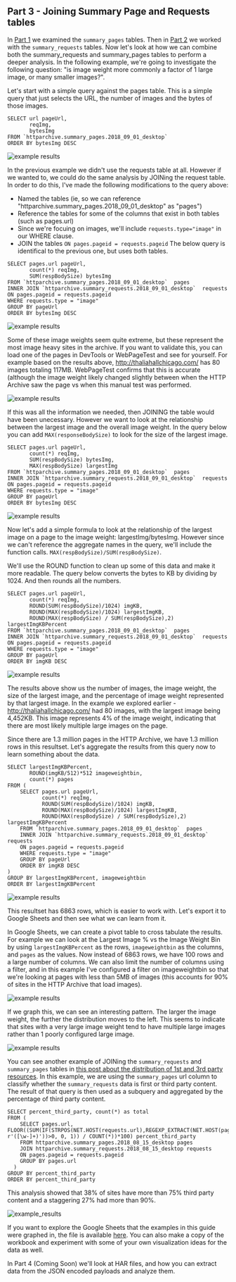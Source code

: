 Part 3 - Joining Summary Page and Requests tables
-------------------

In [Part 1](./guided_tour_summary_pages.md) we examined the `summary_pages` tables. Then in [Part 2](./guided_tour_summary_pages.md) we worked with the `summary_requests` tables. Now let's look at how we can combine both the summary_requests and summary_pages tables to perform a deeper analysis. In the following example, we're going to investigate the following question:
       "is image weight more commonly a factor of 1 large image, or many smaller images?".

Let's start with a simple query against the pages table. This is a simple query that just selects the URL, the number of images and the bytes of those images.

```
SELECT url pageUrl,
       reqImg,
       bytesImg
FROM `httparchive.summary_pages.2018_09_01_desktop`
ORDER BY bytesImg DESC
```
![example results](./images/guided_tour_summary_requests_pages_join_example1.jpg)


In the previous example we didn't use the requests table at all. However if we wanted to, we could do the same analysis by JOINing the request table. In order to do this, I've made the following modifications to the query above:
* Named the tables (ie, so we can reference "httparchive.summary_pages.2018_09_01_desktop" as "pages")
* Reference the tables for some of the columns that exist in both tables (such as pages.url)
* Since we're focuing on images, we'll include `requests.type="image"` in our WHERE clause.
* JOIN the tables `ON pages.pageid = requests.pageid`
The below query is identifical to the previous one, but uses both tables.

```
SELECT pages.url pageUrl,
       count(*) reqImg,
       SUM(respBodySize) bytesImg
FROM `httparchive.summary_pages.2018_09_01_desktop`  pages
INNER JOIN `httparchive.summary_requests.2018_09_01_desktop`  requests
ON pages.pageid = requests.pageid
WHERE requests.type = "image"
GROUP BY pageUrl
ORDER BY bytesImg DESC
```
![example results](./images/guided_tour_summary_requests_pages_join_example2.jpg)

Some of these image weights seem quite extreme, but these represent the most image heavy sites in the archive. If you want to validate this, you can load one of the pages in DevTools or WebPageTest and see for yourself.  For example based on the results above,  http://thaliahallchicago.com/ has 80 images totaling 117MB. WebPageTest confirms that this is accurate (although the image weight likely changed slightly between when the HTTP Archive saw the page vs when this manual test was performed.

![example results](./images/guided_tour_summary_requests_pages_join_example2_wpt.jpg)

If this was all the information we needed, then JOINING the table would have been unecessary. However we want to look at the relationship between the largest image and the overall image weight. In the query below you can add `MAX(responseBodySize)` to look for the size of the largest image.

```
SELECT pages.url pageUrl,
       count(*) reqImg,
       SUM(respBodySize) bytesImg,
       MAX(respBodySize) largestImg
FROM `httparchive.summary_pages.2018_09_01_desktop`  pages
INNER JOIN `httparchive.summary_requests.2018_09_01_desktop`  requests
ON pages.pageid = requests.pageid
WHERE requests.type = "image"
GROUP BY pageUrl
ORDER BY bytesImg DESC
```
![example results](./images/guided_tour_summary_requests_pages_join_example3.jpg)

Now let's add a simple formula to look at the relationship of the largest image on a page to the image weight:  largestImg/bytesImg. However since we can't reference the aggregate names in the query, we'll include the function calls. `MAX(respBodySize)/SUM(respBodySize)`.

We'll use the ROUND function to clean up some of this data and make it more readable. The query below converts the bytes to KB by dividing by 1024.  And then rounds all the numbers.

```
SELECT pages.url pageUrl,
       count(*) reqImg,
       ROUND(SUM(respBodySize)/1024) imgKB,
       ROUND(MAX(respBodySize)/1024) largestImgKB,
       ROUND(MAX(respBodySize) / SUM(respBodySize),2) largestImgKBPercent
FROM `httparchive.summary_pages.2018_09_01_desktop`  pages
INNER JOIN `httparchive.summary_requests.2018_09_01_desktop`  requests
ON pages.pageid = requests.pageid
WHERE requests.type = "image"
GROUP BY pageUrl
ORDER BY imgKB DESC
```

![example results](./images/guided_tour_summary_requests_pages_join_example4.jpg)

The results above show us the number of images, the image weight, the size of the largest image, and the percentage of image weight represented by that largest image. In the example we explored earlier - http://thaliahallchicago.com/ had 80 images, with the largest image being 4,452KB.   This image represents 4% of the image weight, indicating that there are most likely multiple large images on the page.

Since there are 1.3 million pages in the HTTP Archive, we have 1.3 million rows in this resultset. Let's aggregate the results from this query now to learn something about the data.

```
SELECT largestImgKBPercent,
       ROUND(imgKB/512)*512 imageweightbin,
       count(*) pages
FROM (
    SELECT pages.url pageUrl,
           count(*) reqImg,
           ROUND(SUM(respBodySize)/1024) imgKB,
           ROUND(MAX(respBodySize)/1024) largestImgKB,
           ROUND(MAX(respBodySize) / SUM(respBodySize),2) largestImgKBPercent
    FROM `httparchive.summary_pages.2018_09_01_desktop`  pages
    INNER JOIN `httparchive.summary_requests.2018_09_01_desktop`  requests
    ON pages.pageid = requests.pageid
    WHERE requests.type = "image"
    GROUP BY pageUrl
    ORDER BY imgKB DESC
)
GROUP BY largestImgKBPercent, imageweightbin
ORDER BY largestImgKBPercent
```
![example results](./images/guided_tour_summary_requests_pages_join_example5.jpg)

This resultset has 6863 rows, which is easier to work with. Let's export it to Google Sheets and then see what we can learn from it.

In Google Sheets, we can create a pivot table to cross tabulate the results. For example we can look at the Largest Image % vs the Image Weight Bin by using `largestImgKBPercent` as the rows, `imageweightbin` as the columns, and `pages` as the values. Now instead of 6863 rows, we have 100 rows and a large number of columns. We can also limit the number of columns using a filter, and in this example I've configured a filter on imageweightbin so that we're looking at pages with less than 5MB of images (this accounts for 90% of sites in the HTTP Archive that load images).

![example results](./images/guided_tour_summary_requests_pages_join_example6.jpg)

If we graph this, we can see an interesting pattern. The larger the image weight, the further the distribution moves to the left. This seems to indicate that sites with a very large image weight tend to have multiple large images rather than 1 poorly configured large image.

![example results](./images/guided_tour_summary_requests_pages_join_example7.jpg)

You can see another example of JOINing the `summary_requests` and `summary_pages` tables in [this post about the distribution of 1st and 3rd party resources](https://discuss.httparchive.org/t/what-is-the-distribution-of-1st-party-vs-3rd-party-resources/100/14). In this example, we are using the `summary_pages` url column to classify whether the `summary_requests` data is first or third party content. The result of that query is then used as a subquery and aggregated by the percentage of third party content.

```
SELECT percent_third_party, count(*) as total
FROM (
    SELECT pages.url, FLOOR((SUM(IF(STRPOS(NET.HOST(requests.url),REGEXP_EXTRACT(NET.HOST(pages.url), r'([\w-]+)'))>0, 0, 1)) / COUNT(*))*100) percent_third_party
    FROM httparchive.summary_pages.2018_08_15_desktop pages
    JOIN httparchive.summary_requests.2018_08_15_desktop requests
    ON pages.pageid = requests.pageid
    GROUP BY pages.url
  )
GROUP BY percent_third_party
ORDER BY percent_third_party
```

This analysis showed that 38% of sites have more than 75% third party content and a staggering 27% had more than 90%.

![example_results](https://discourse-cdn-sjc2.com/standard17/uploads/httparchive/original/2X/8/8b22b13c49dafd17b2dcaca9d80eda6a2c41feda.png)

If you want to explore the Google Sheets that the examples in this guide were graphed in, the file is available [here](https://docs.google.com/spreadsheets/d/15Hie8J0XRHcG6OGTRx14p2cAouQcxiq73Hu2dpsgvxM/edit?usp=sharing). You can also make a copy of the workbook and experiment with some of your own visualization ideas for the data as well.

In Part 4 (Coming Soon) we'll look at HAR files, and how you can extract data from the JSON encoded payloads and analyze them.

